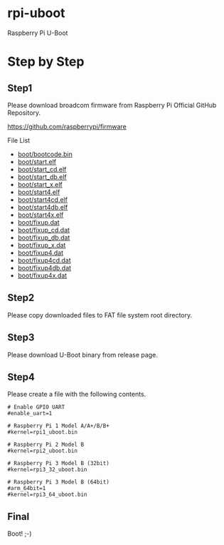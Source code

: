 # rpi-uboot
Raspberry Pi U-Boot

# Step by Step

## Step1
Please download broadcom firmware from Raspberry Pi Official GitHub Repository.

https://github.com/raspberrypi/firmware

File List

- [boot/bootcode.bin](https://github.com/raspberrypi/firmware/raw/master/boot/bootcode.bin "boot/bootcode.bin")
- [boot/start.elf](https://github.com/raspberrypi/firmware/raw/master/boot/start.elf "boot/start.elf")
- [boot/start_cd.elf](https://github.com/raspberrypi/firmware/raw/master/boot/start_cd.elf "boot/start_cd.elf")
- [boot/start_db.elf](https://github.com/raspberrypi/firmware/raw/master/boot/start_db.elf "boot/start_db.elf")
- [boot/start_x.elf](https://github.com/raspberrypi/firmware/raw/master/boot/start_x.elf "boot/start_x.elf")
- [boot/start4.elf](https://github.com/raspberrypi/firmware/raw/master/boot/start4.elf "boot/start4.elf")
- [boot/start4cd.elf](https://github.com/raspberrypi/firmware/raw/master/boot/start4cd.elf "boot/start4cd.elf")
- [boot/start4db.elf](https://github.com/raspberrypi/firmware/raw/master/boot/start4db.elf "boot/start4db.elf")
- [boot/start4x.elf](https://github.com/raspberrypi/firmware/raw/master/boot/start4x.elf "boot/start4x.elf")
- [boot/fixup.dat](https://github.com/raspberrypi/firmware/raw/master/boot/fixup.dat "boot/fixup.dat")
- [boot/fixup_cd.dat](https://github.com/raspberrypi/firmware/raw/master/boot/fixup_cd.dat "boot/fixup_cd.dat")
- [boot/fixup_db.dat](https://github.com/raspberrypi/firmware/raw/master/boot/fixup_db.dat "boot/fixup_db.dat")
- [boot/fixup_x.dat](https://github.com/raspberrypi/firmware/raw/master/boot/fixup_x.dat "boot/fixup_x.dat")
- [boot/fixup4.dat](https://github.com/raspberrypi/firmware/raw/master/boot/fixup4.dat "boot/fixup4.dat")
- [boot/fixup4cd.dat](https://github.com/raspberrypi/firmware/raw/master/boot/fixup4cd.dat "boot/fixup4cd.dat")
- [boot/fixup4db.dat](https://github.com/raspberrypi/firmware/raw/master/boot/fixup4db.dat "boot/fixup4db.dat")
- [boot/fixup4x.dat](https://github.com/raspberrypi/firmware/raw/master/boot/fixup4x.dat "boot/fixup4x.dat")

## Step2
Please copy downloaded files to FAT file system root directory.

## Step3
Please download U-Boot binary from release page.

## Step4
Please create a file with the following contents.

```
# Enable GPIO UART
#enable_uart=1

# Raspberry Pi 1 Model A/A+/B/B+
#kernel=rpi1_uboot.bin

# Raspberry Pi 2 Model B
#kernel=rpi2_uboot.bin

# Raspberry Pi 3 Model B (32bit)
#kernel=rpi3_32_uboot.bin

# Raspberry Pi 3 Model B (64bit)
#arm_64bit=1
#kernel=rpi3_64_uboot.bin
```

## Final
Boot! ;-)

